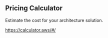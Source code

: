 ## Pricing Calculator

Estimate the cost for your architecture solution.

https://calculator.aws/#/
